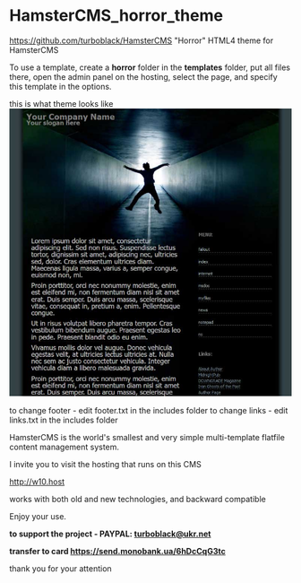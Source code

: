 # HamsterCMS_horror_theme

https://github.com/turboblack/HamsterCMS "Horror" HTML4 theme for HamsterCMS

To use a template, create a **horror** folder in the **templates** folder, put all files there, open the admin panel on the hosting, select the page, and specify this template in the options.

this is what theme looks like
![this is what theme looks like](https://github.com/turboblack/HamsterCMS_horror_theme/blob/main/screen.jpg)

to change footer - edit footer.txt in the includes folder
to change links - edit links.txt in the includes folder


HamsterCMS is the world's smallest and very simple multi-template flatfile content management system.


I invite you to visit the hosting that runs on this CMS

http://w10.host

works with both old and new technologies, and backward compatible

Enjoy your use.

**to support the project - PAYPAL: turboblack@ukr.net**

**transfer to card https://send.monobank.ua/6hDcCqG3tc**

thank you for your attention
